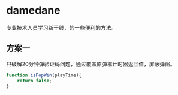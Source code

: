 # damedane
专业技术人员学习新干线，的一些便利的方法。

## 方案一
只破解20分钟弹验证码问题，通过覆盖原弹框计时器返回值，屏蔽弹窗。
```javascript
function isPopWin(playTime){
	return false;
}
```
